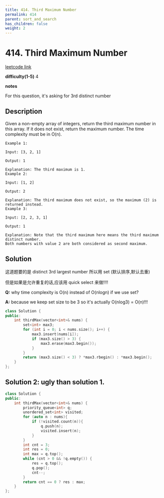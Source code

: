 ```yaml
---
title: 414. Third Maximum Number
permalink: 414
parent: sort_and_search
has_children: false
weight: 2
---
```

# 414. Third Maximum Number
[leetcode link](https://leetcode.com/problems/third-maximum-number/)

**difficulty(1-5)** 
4

**notes**

For this question, it's asking for 3rd distinct number

## Description
Given a non-empty array of integers, return the third maximum number in this array. If it does not exist, return the maximum number. The time complexity must be in O(n).
```
Example 1:

Input: [3, 2, 1]

Output: 1

Explanation: The third maximum is 1.
Example 2:

Input: [1, 2]

Output: 2

Explanation: The third maximum does not exist, so the maximum (2) is returned instead.
Example 3:

Input: [2, 2, 3, 1]

Output: 1

Explanation: Note that the third maximum here means the third maximum distinct number.
Both numbers with value 2 are both considered as second maximum.
```
## Solution
这道题要的是 distinct 3rd largest number 所以用 set (默认排序,默认去重)

但是如果是允许重复的话,应该用 quick select 来做!!!!

**Q:** why time complexity is O(n) instead of O(nlogn) if we use set? 

**A:** because we keep set size to be 3 so it's actually O(nlog3) = O(n)!!!

```c++
class Solution {
public:
    int thirdMax(vector<int>& nums) {
        set<int> max3;
        for (int i = 0; i < nums.size(); i++) {
            max3.insert(nums[i]);
            if (max3.size() > 3) {
                max3.erase(max3.begin());
            }
        }
        return (max3.size() < 3) ? *max3.rbegin() : *max3.begin();
    }
};
```

## Solution 2: ugly than solution 1.
```c++
class Solution {
public:
    int thirdMax(vector<int>& nums) {
        priority_queue<int> q;
        unordered_set<int> visited;
        for (auto n : nums){
            if (!visited.count(n)){
                q.push(n);
                visited.insert(n);
            }            
        }
        int cnt = 3;
        int res = 0;
        int max = q.top();
        while (cnt > 0 && !q.empty()) {
            res = q.top();
            q.pop();
            cnt--;
        }
        return cnt == 0 ? res : max;
    }
};
```

